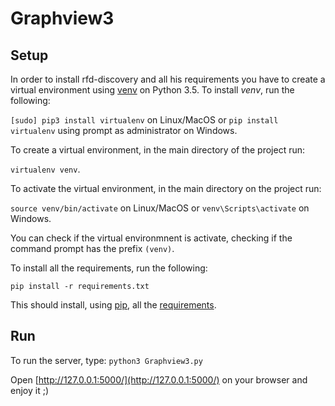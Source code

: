 # Graphview3

## Setup
In order to install rfd-discovery and all his requirements you have to create a virtual environment using [venv](https://virtualenv.pypa.io/en/stable/) on Python 3.5.
To install *venv*, run the following:

`[sudo] pip3 install virtualenv` on Linux/MacOS
or
`pip install virtualenv` using prompt as administrator on Windows.

To create a virtual environment, in the main directory of the project run:

`virtualenv venv`.

To activate the virtual environment, in the main directory on the project run:

`source venv/bin/activate` on Linux/MacOS
or
`venv\Scripts\activate` on Windows.

You can check if the virtual environmnent is activate, checking if the command prompt has the prefix `(venv)`.

To install all the requirements, run the following:

`pip install -r requirements.txt`

This should install, using [pip](https://pypi.python.org/pypi/pip), all the [requirements](#requirements). 

## Run

To run the server, type:
 `python3 Graphview3.py`
 
 Open [http://127.0.0.1:5000/](http://127.0.0.1:5000/) on your browser and enjoy it ;)
